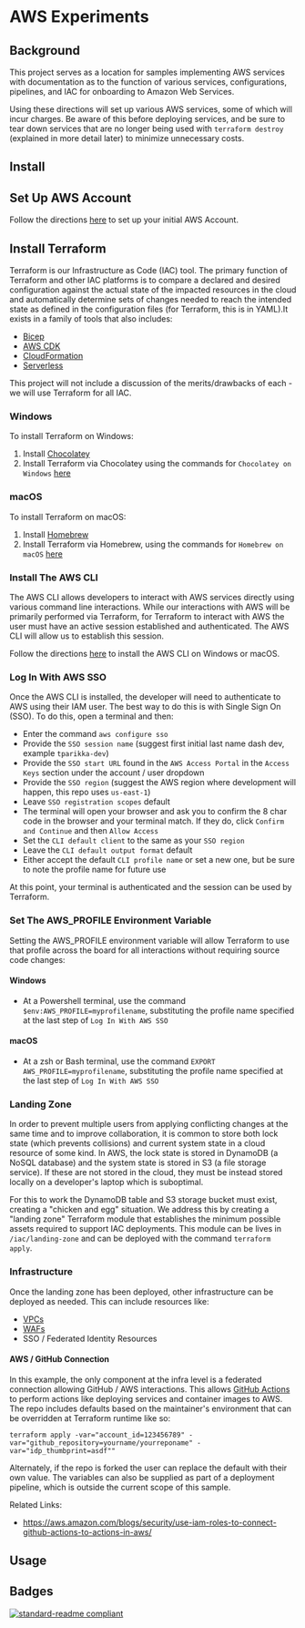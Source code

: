 # AWS Experiments

## Background

This project serves as a location for samples implementing AWS services with documentation as to the function of various
services, configurations, pipelines, and IAC for onboarding to Amazon Web Services.

Using these directions will set up various AWS services, some of which will incur charges. Be aware of this
before deploying services, and be sure to tear down services that are no longer being used with `terraform destroy`
(explained in more detail later) to minimize unnecessary costs.

## Install

## Set Up AWS Account

Follow the directions [here](https://www.youtube.com/watch?v=CjKhQoYeR4Q) to set up your initial AWS Account.

## Install Terraform

Terraform is our Infrastructure as Code (IAC) tool. The primary function of Terraform and other IAC platforms is to
compare a declared and desired configuration against the actual state of the impacted resources in the cloud and
automatically determine sets of changes needed to reach the intended state as defined in the configuration files
(for Terraform, this is in YAML).It exists in a family of tools that also includes:

- [Bicep](https://learn.microsoft.com/en-us/azure/azure-resource-manager/bicep/overview)
- [AWS CDK](https://aws.amazon.com/cdk/)
- [CloudFormation](https://aws.amazon.com/cloudformation/)
- [Serverless](https://www.serverless.com/)

This project will not include a discussion of the merits/drawbacks of each - we will use Terraform for all IAC.

### Windows

To install Terraform on Windows:

1. Install [Chocolatey](https://chocolatey.org/install)
2. Install Terraform via Chocolatey using the commands for `Chocolatey on Windows`
[here](https://developer.hashicorp.com/terraform/tutorials/aws-get-started/install-cli)

### macOS

To install Terraform on macOS:

1. Install [Homebrew](https://brew.sh/)
2. Install Terraform via Homebrew, using the commands for `Homebrew on macOS`
[here](https://developer.hashicorp.com/terraform/tutorials/aws-get-started/install-cli)

### Install The AWS CLI

The AWS CLI allows developers to interact with AWS services directly using various command line interactions. While our
interactions with AWS will be primarily performed via Terraform, for Terraform to interact with AWS the user must have
an active session established and authenticated. The AWS CLI will allow us to establish this session.

Follow the directions [here](https://docs.aws.amazon.com/cli/latest/userguide/getting-started-install.html) to install
the AWS CLI on Windows or macOS.

### Log In With AWS SSO

Once the AWS CLI is installed, the developer will need to authenticate to AWS using their IAM user. The best way to
do this is with Single Sign On (SSO). To do this, open a terminal and then:

- Enter the command `aws configure sso`
- Provide the `SSO session name` (suggest first initial last name dash dev, example `tparikka-dev`)
- Provide the `SSO start URL` found in the `AWS Access Portal` in the `Access Keys` section under the account / user dropdown
- Provide the `SSO region` (suggest the AWS region where development will happen, this repo uses `us-east-1`)
- Leave `SSO registration scopes` default
- The terminal will open your browser and ask you to confirm the 8 char code in the browser and your terminal match.
If they do, click `Confirm and Continue` and then `Allow Access`
- Set the `CLI default client` to the same as your `SSO region`
- Leave the `CLI default output format` default
- Either accept the default `CLI profile name` or set a new one, but be sure to note the profile name for future use

At this point, your terminal is authenticated and the session can be used by Terraform.

### Set The AWS_PROFILE Environment Variable

Setting the AWS_PROFILE environment variable will allow Terraform to use that profile across the board for all
interactions without requiring source code changes:


#### Windows

- At a Powershell terminal, use the command `$env:AWS_PROFILE=myprofilename`, substituting the profile name specified
at the last step of `Log In With AWS SSO`

#### macOS

- At a zsh or Bash terminal, use the command `EXPORT AWS_PROFILE=myprofilename`, substituting the profile name specified
at the last step of `Log In With AWS SSO`

### Landing Zone

In order to prevent multiple users from applying conflicting changes at the same time and to improve collaboration, it
is common to store both lock state (which prevents collisions) and current system state in a cloud resource of some
kind. In AWS, the lock state is stored in DynamoDB (a NoSQL database) and the system state is stored in
S3 (a file storage service). If these are not stored in the cloud, they must be instead stored locally on a
developer's laptop which is suboptimal.

For this to work the DynamoDB table and S3 storage bucket must exist, creating a "chicken and egg" situation. We address
this by creating a "landing zone" Terraform module that establishes the minimum possible assets required to support
IAC deployments. This module can be lives in `/iac/landing-zone` and can be deployed with the command `terraform apply`.

### Infrastructure

Once the landing zone has been deployed, other infrastructure can be deployed as needed. This can include resources like:

- [VPCs](https://aws.amazon.com/vpc/)
- [WAFs](https://aws.amazon.com/waf/)
- SSO / Federated Identity Resources

#### AWS / GitHub Connection

In this example, the only component at the infra level is a federated connection allowing GitHub / AWS interactions.
This allows [GitHub Actions](https://github.com/features/actions) to perform actions like deploying services
and container images to AWS. The repo includes defaults based on the maintainer's environment that can be overridden
at Terraform runtime like so:

`terraform apply -var="account_id=123456789" -var="github_repository=yourname/yourreponame" -var="idp_thumbprint=asdf""`

Alternately, if the repo is forked the user can replace the default with their own value. The variables can also be
supplied as part of a deployment pipeline, which is outside the current scope of this sample.

Related Links:

- https://aws.amazon.com/blogs/security/use-iam-roles-to-connect-github-actions-to-actions-in-aws/

### 

## Usage

## Badges

[![standard-readme compliant](https://img.shields.io/badge/readme%20style-standard-brightgreen.svg?style=flat-square)](https://github.com/RichardLitt/standard-readme)